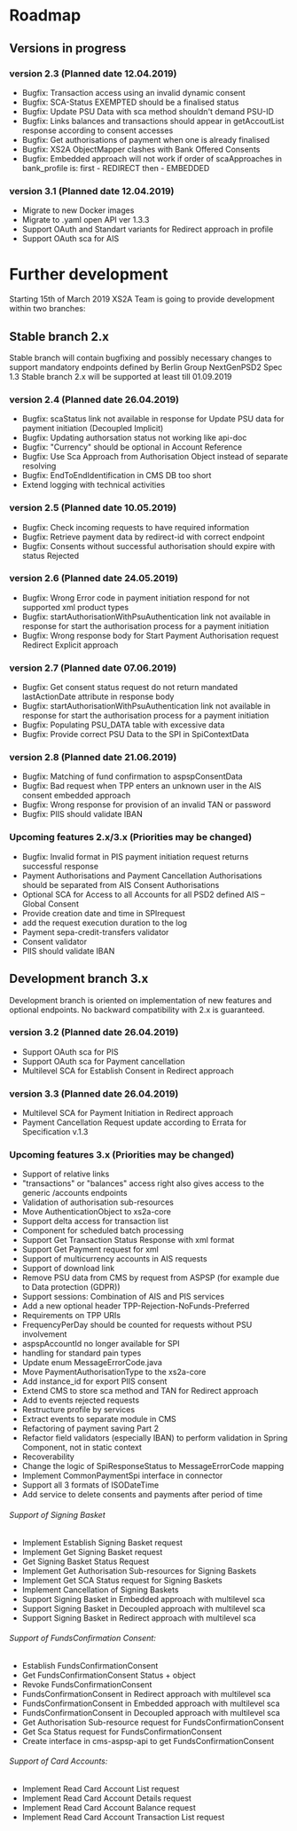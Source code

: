 # Roadmap

## Versions in progress

### version 2.3 (Planned date 12.04.2019)
- Bugfix: Transaction access using an invalid dynamic consent 
- Bugfix: SCA-Status EXEMPTED should be a finalised status 
- Bugfix: Update PSU Data with sca method shouldn't demand PSU-ID
- Bugfix: Links balances and transactions should appear in getAccoutList response according to consent accesses 
- Bugfix: Get authorisations of payment when one is already finalised 
- Bugfix: XS2A ObjectMapper clashes with Bank Offered Consents
- Bugfix: Embedded approach will not work if order of scaApproaches in bank_profile is: first - REDIRECT then - EMBEDDED 

### version 3.1 (Planned date 12.04.2019)
- Migrate to new Docker images 
- Migrate to .yaml open API ver 1.3.3 
- Support OAuth and Standart variants for Redirect approach in profile
- Support OAuth sca for AIS 


# Further development
Starting 15th of March 2019 XS2A Team is going to provide development within two branches:

## Stable branch 2.x
Stable branch will contain bugfixing and possibly necessary changes to support mandatory endpoints defined by Berlin Group NextGenPSD2 Spec 1.3
Stable branch 2.x will be supported at least till 01.09.2019

### version 2.4 (Planned date 26.04.2019)
- Bugfix: scaStatus link not available in response for Update PSU data for payment initiation (Decoupled Implicit) 
- Bugfix: Updating authorsation status not working like api-doc 
- Bugfix: "Currency" should be optional in Account Reference
- Bugfix: Use Sca Approach from Authorisation Object instead of separate resolving 
- Bugfix: EndToEndIdentification in CMS DB too short
- Extend logging with technical activities 

### version 2.5 (Planned date 10.05.2019)
- Bugfix: Check incoming requests to have required information
- Bugfix: Retrieve payment data by redirect-id with correct endpoint
- Bugfix: Consents without successful authorisation should expire with status Rejected 

### version 2.6 (Planned date 24.05.2019)
- Bugfix: Wrong Error code in payment initiation respond for not supported xml product types 
- Bugfix: startAuthorisationWithPsuAuthentication link not available in response for start the authorisation process for a payment initiation 
- Bugfix: Wrong response body for Start Payment Authorisation request Redirect Explicit approach

### version 2.7 (Planned date 07.06.2019)
- Bugfix: Get consent status request do not return mandated lastActionDate attribute in response body
- Bugfix: startAuthorisationWithPsuAuthentication link not available in response for  start the authorisation process for a payment initiation
- Bugfix: Populating PSU_DATA table with excessive data
- Bugfix: Provide correct PSU Data to the SPI in SpiContextData

### version 2.8 (Planned date 21.06.2019)
- Bugfix: Matching of fund confirmation to aspspConsentData
- Bugfix: Bad request when TPP enters an unknown user in the AIS consent embedded approach
- Bugfix: Wrong response for provision of an invalid TAN or password 
- Bugfix: PIIS should validate IBAN 


### Upcoming features 2.x/3.x (Priorities may be changed)
- Bugfix: Invalid format in PIS payment initiation request returns successful response
- Payment Authorisations and Payment Cancellation Authorisations should be separated from AIS Consent Authorisations
- Optional SCA for Access to all Accounts for all PSD2 defined AIS – Global Consent
- Provide creation date and time in SPIrequest
- add the request execution duration to the log
- Payment sepa-credit-transfers validator
- Consent validator
- PIIS should validate IBAN


## Development branch 3.x
Development branch is oriented on implementation of new features and optional endpoints.
No backward compatibility with 2.x is guaranteed.

### version 3.2 (Planned date 26.04.2019)
- Support OAuth sca for PIS
- Support OAuth sca for Payment cancellation
- Multilevel SCA for Establish Consent in Redirect approach 


### version 3.3 (Planned date 26.04.2019)
- Multilevel SCA for Payment Initiation in Redirect approach
- Payment Cancellation Request update according to Errata for Specification v.1.3



### Upcoming features 3.x (Priorities may be changed)
- Support of relative links 
- "transactions" or "balances" access right also gives access to the generic /accounts endpoints 
- Validation of authorisation sub-resources  
- Move AuthenticationObject to xs2a-core 
- Support delta access for transaction list 
- Component for scheduled batch processing 
- Support Get Transaction Status Response with xml format 
- Support Get Payment request for xml 
- Support of multicurrency accounts in AIS requests 
- Support of download link 
- Remove PSU data from CMS by request from ASPSP (for example due to Data protection (GDPR))
- Support sessions: Combination of AIS and PIS services 
- Add a new optional header TPP-Rejection-NoFunds-Preferred 
- Requirements on TPP URIs  
- FrequencyPerDay should be counted for requests without PSU involvement  
- aspspAccountId no longer available for SPI 
- handling for standard pain types 
- Update enum MessageErrorCode.java 
- Move PaymentAuthorisationType to the xs2a-core 
- Add instance_id for export PIIS consent 
- Extend CMS to store sca method and TAN for Redirect approach 
- Add to events rejected requests 
- Restructure profile by services 
- Extract events to separate module in CMS 
- Refactoring of payment saving Part 2 
- Refactor field validators (especially IBAN) to perform validation in Spring Component, not in static context 
- Recoverability 
- Change the logic of SpiResponseStatus to MessageErrorCode mapping 
- Implement CommonPaymentSpi interface in connector 
- Support all 3 formats of ISODateTime 
- Add service to delete consents and payments after period of time 

###### Support of Signing Basket
- Implement Establish Signing Basket request
- Implement Get Signing Basket request
- Get Signing Basket Status Request
- Implement Get Authorisation Sub-resources for Signing Baskets
- Implement Get SCA Status request for Signing Baskets
- Implement Cancellation of Signing Baskets
- Support Signing Basket in Embedded approach with multilevel sca
- Support Signing Basket in Decoupled approach with multilevel sca
- Support Signing Basket in Redirect approach with multilevel sca


###### Support of FundsConfirmation Consent:
- Establish FundsConfirmationConsent 
- Get FundsConfirmationConsent Status + object
- Revoke FundsConfirmationConsent
- FundsConfirmationConsent in Redirect approach with multilevel sca
- FundsConfirmationConsent in Embedded approach with multilevel sca
- FundsConfirmationConsent in Decoupled approach with multilevel sca
- Get Authorisation Sub-resource request for FundsConfirmationConsent
- Get Sca Status request for FundsConfirmationConsent 
- Create interface in cms-aspsp-api to get FundsConfirmationConsent 

###### Support of Card Accounts:
- Implement Read Card Account List request
- Implement Read Card Account Details request
- Implement Read Card Account Balance request
- Implement Read Card Account Transaction List request
